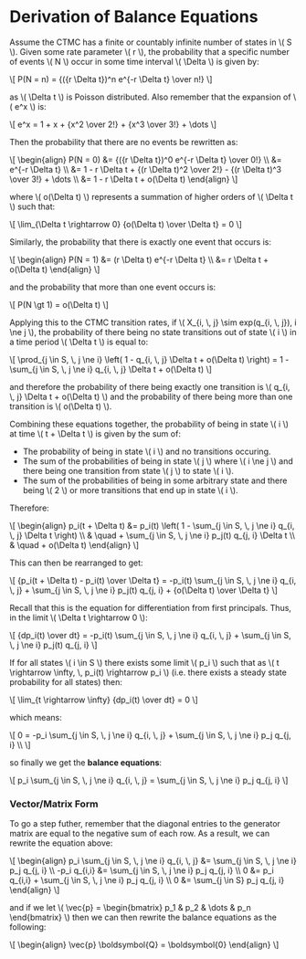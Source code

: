 # Derivation of Balance Equations

Assume the CTMC has a finite or countably infinite number of states in \\( S \\). Given some rate parameter \\( r \\), the probability that a specific number of events \\( N \\) occur in some time interval \\( \\Delta \\) is given by:

\\[
P(N = n) = {({r \\Delta t})^n e^{-r \\Delta t} \\over n!}
\\]

as \\( \\Delta t \\) is Poisson distributed. Also remember that the expansion of \\( e^x \\) is:

\\[
e^x = 1 + x + {x^2 \\over 2!} + {x^3 \\over 3!} + \\dots
\\]

Then the probability that there are no events be rewritten as:

\\[
\\begin{align}
P(N = 0) &= {({r \\Delta t})^0 e^{-r \\Delta t} \\over 0!} \\\\
         &= e^{-r \\Delta t} \\\\
         &= 1 - r \\Delta t + {(r \\Delta t)^2 \\over 2!} - {(r \\Delta t)^3 \\over 3!} + \\dots \\\\
         &= 1 - r \\Delta t + o(\\Delta t)
\\end{align}
\\]

where \\( o(\\Delta t) \\) represents a summation of higher orders of \\( \\Delta t \\) such that:

\\[
\\lim_{\\Delta t \\rightarrow 0} {o(\\Delta t) \\over \\Delta t} = 0
\\]

Similarly, the probability that there is exactly one event that occurs is:

\\[
\\begin{align}
P(N = 1) &= (r \\Delta t) e^{-r \\Delta t} \\\\
         &= r \\Delta t + o(\\Delta t)
\\end{align}
\\]

and the probability that more than one event occurs is:

\\[
P(N \\gt 1) = o(\\Delta t)
\\]

Applying this to the CTMC transition rates, if \\( X_{i, \\, j} \\sim exp(q_{i, \\, j}), i \\ne j \\), the probability of there being no state transitions out of state \\( i \\) in a time period \\( \\Delta t \\) is equal to:

\\[
\\prod_{j \\in S, \\, j \\ne i} \\left( 1 - q_{i, \\, j} \\Delta t + o(\\Delta t) \\right) = 1 - \\sum_{j \\in S, \\, j \\ne i} q_{i, \\, j} \\Delta t + o(\\Delta t)
\\]

and therefore the probability of there being exactly one transition is \\( q_{i, \\, j} \\Delta t + o(\\Delta t) \\) and the probability of there being more than one transition is \\( o(\\Delta t) \\).

Combining these equations together, the probability of being in state \\( i \\) at time \\( t + \\Delta t \\) is given by the sum of:

- The probability of being in state \\( i \\) and no transitions occuring.
- The sum of the probabilities of being in state \\( j \\) where \\( i \\ne j \\) and there being one transition from state \\( j \\) to state \\( i \\).
- The sum of the probabilities of being in some arbitrary state and there being \\( 2 \\) or more transitions that end up in state \\( i \\).

Therefore:

\\[
\\begin{align}
p_i(t + \\Delta t) &= p_i(t) \\left( 1 - \\sum_{j \\in S, \\, j \\ne i} q_{i, \\, j} \\Delta t \\right) \\\\
                   & \\quad + \\sum_{j \\in S, \\, j \\ne i} p_j(t) q_{j, i} \\Delta t \\\\
                   & \\quad + o(\\Delta t)
\\end{align}
\\]

This can then be rearranged to get:

\\[
{p_i(t + \\Delta t) - p_i(t) \\over \\Delta t} = -p_i(t) \\sum_{j \\in S, \\, j \\ne i} q_{i, \\, j} + \\sum_{j \\in S, \\, j \\ne i} p_j(t) q_{j, i} + {o(\\Delta t) \\over \\Delta t}
\\]

Recall that this is the equation for differentiation from first principals. Thus, in the limit \\( \\Delta t \\rightarrow 0 \\):

\\[
{dp_i(t) \\over dt} = -p_i(t) \\sum_{j \\in S, \\, j \\ne i} q_{i, \\, j} + \\sum_{j \\in S, \\, j \\ne i} p_j(t) q_{j, i}
\\]

If for all states \\( i \\in S \\) there exists some limit \\( p_i \\) such that as \\( t \\rightarrow \\infty, \\, p_i(t) \\rightarrow p_i \\) (i.e. there exists a steady state probability for all states) then:

\\[
\\lim_{t \\rightarrow \\infty} {dp_i(t) \\over dt} = 0
\\]

which means:

\\[
0 = -p_i \\sum_{j \\in S, \\, j \\ne i} q_{i, \\, j} + \\sum_{j \\in S, \\, j \\ne i} p_j q_{j, i} \\\\
\\]

so finally we get the **balance equations**:

\\[
p_i \\sum_{j \\in S, \\, j \\ne i} q_{i, \\, j} = \\sum_{j \\in S, \\, j \\ne i} p_j q_{j, i}
\\]

### Vector/Matrix Form

To go a step futher, remember that the diagonal entries to the generator matrix are equal to the negative sum of each row. As a result, we can rewrite the equation above:

\\[
\\begin{align}
p_i \\sum_{j \\in S, \\, j \\ne i} q_{i, \\, j} &= \\sum_{j \\in S, \\, j \\ne i} p_j q_{j, i} \\\\
-p_i q_{i,i} &= \\sum_{j \\in S, \\, j \\ne i} p_j q_{j, i} \\\\
0 &= p_i q_{i,i} + \\sum_{j \\in S, \\, j \\ne i} p_j q_{j, i} \\\\
0 &= \\sum_{j \\in S} p_j q_{j, i}
\\end{align}
\\]

and if we let \\( \\vec{p} = \\begin{bmatrix} p_1 & p_2 & \\dots & p_n \\end{bmatrix} \\) then we can then rewrite the balance equations as the following:

\\[
\\begin{align}
\\vec{p} \\boldsymbol{Q} = \\boldsymbol{0}
\\end{align}
\\]
